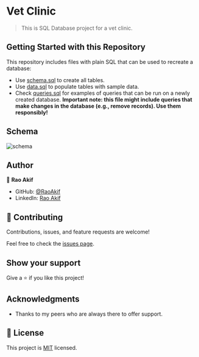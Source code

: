 # Vet Clinic

> This is SQL Database project for a vet clinic.


## Getting Started with this Repository

This repository includes files with plain SQL that can be used to recreate a database:

- Use [schema.sql](./schema.sql) to create all tables.
- Use [data.sql](./data.sql) to populate tables with sample data.
- Check [queries.sql](./queries.sql) for examples of queries that can be run on a newly created database. **Important note: this file might include queries that make changes in the database (e.g., remove records). Use them responsibly!**

## Schema
![schema](https://user-images.githubusercontent.com/61361037/172629479-0802681f-c9b5-4194-8554-8aefe5dd177a.png)

## Author

👤 **Rao Akif**

- GitHub: [@RaoAkif](https://github.com/RaoAkif)
- LinkedIn: [Rao Akif](https://www.linkedin.com/in/RaoAkif/)

## 🤝 Contributing

Contributions, issues, and feature requests are welcome!

Feel free to check the [issues page](https://github.com/RaoAkif/project-name/issues).

## Show your support

Give a ⭐️ if you like this project!

## Acknowledgments

- Thanks to my peers who are always there to offer support. 

## 📝 License

This project is [MIT](./LICENSE) licensed.
